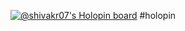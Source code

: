 [![@shivakr07's Holopin board](https://holopin.me/shivakr07)](https://holopin.io/@shivakr07)
#holopin

